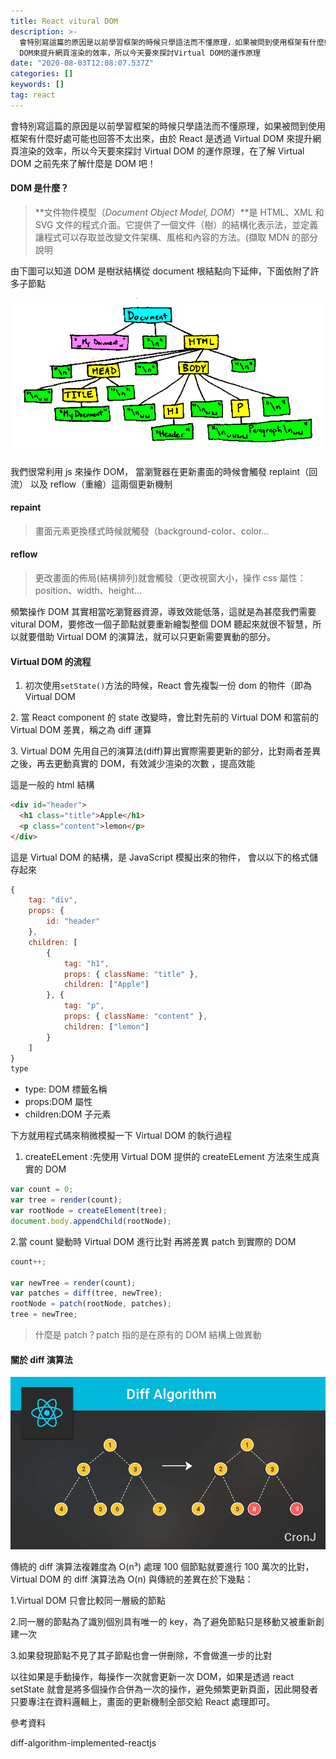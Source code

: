 ```yaml
---
title: React vitural DOM
description: >-
  會特別寫這篇的原因是以前學習框架的時候只學語法而不懂原理，如果被問到使用框架有什麼好處可能也回答不太出來，由於React是透過Virtual
  DOM來提升網頁渲染的效率，所以今天要來探討Virtual DOM的運作原理
date: "2020-08-03T12:08:07.537Z"
categories: []
keywords: []
tag: react
---
```


會特別寫這篇的原因是以前學習框架的時候只學語法而不懂原理，如果被問到使用框架有什麼好處可能也回答不太出來，由於 React 是透過 Virtual DOM 來提升網頁渲染的效率，所以今天要來探討 Virtual DOM 的運作原理，在了解 Virtual DOM 之前先來了解什麼是 DOM 吧！

#### DOM 是什麼？

> **文件物件模型（_Document Object Model, DOM_）**是 HTML、XML 和 SVG 文件的程式介面。它提供了一個文件（樹）的結構化表示法，並定義讓程式可以存取並改變文件架構、風格和內容的方法。(擷取 MDN 的部分說明

由下圖可以知道 DOM 是樹狀結構從 document 根結點向下延伸，下面依附了許多子節點

![](/img/1__bt6YTfE4GE__xdpaecnyWrg.png)

我們很常利用 js 來操作 DOM， 當瀏覽器在更新畫面的時候會觸發 replaint（回流） 以及 reflow（重繪）這兩個更新機制

#### repaint

> 畫面元素更換樣式時候就觸發（background-color、color…

#### reflow

> 更改畫面的佈局(結構排列)就會觸發（更改視窗大小，操作 css 屬性：position、width、height…

頻繁操作 DOM 其實相當吃瀏覽器資源，導致效能低落，這就是為甚麼我們需要 vitural DOM，要修改一個子節點就要重新繪製整個 DOM 聽起來就很不智慧，所以就要借助 Virtual DOM 的演算法，就可以只更新需要異動的部分。

#### Virtual DOM 的流程

1.  初次使用`setState()`方法的時候，React 會先複製一份 dom 的物件（即為 Virtual DOM

2\. 當 React component 的 state 改變時，會比對先前的 Virtual DOM 和當前的 Virtual DOM 差異，稱之為 diff 運算

3\. Virtual DOM 先用自己的演算法(diff)算出實際需要更新的部分，比對兩者差異之後，再去更動真實的 DOM，有效減少渲染的次數 ，提高效能

這是一般的 html 結構

```html
<div id="header">
  <h1 class="title">Apple</h1>
  <p class="content">lemon</p>
</div>
```

這是 Virtual DOM 的結構，是 JavaScript 模擬出來的物件， 會以以下的格式儲存起來

```javascript
{
    tag: "div",
    props: {
        id: "header"
    },
    children: [
        {
            tag: "h1",
            props: { className: "title" },
            children: ["Apple"]
        }, {
            tag: "p",
            props: { className: "content" },
            children: ["lemon"]
        }
    ]
}
type
```

- type: DOM 標籤名稱
- props:DOM 屬性
- children:DOM 子元素

下方就用程式碼來稍微模擬一下 Virtual DOM 的執行過程

1.  createELement :先使用 Virtual DOM 提供的 createELement 方法來生成真實的 DOM

```javascript
var count = 0;
var tree = render(count);
var rootNode = createElement(tree);
document.body.appendChild(rootNode);
```

2.當 count 變動時 Virtual DOM 進行比對 再將差異 patch 到實際的 DOM

```javascript
count++;

var newTree = render(count);
var patches = diff(tree, newTree);
rootNode = patch(rootNode, patches);
tree = newTree;
```

> 什麼是 patch？patch 指的是在原有的 DOM 結構上做異動

#### 關於 diff 演算法

![](/img/1__tXvhza50EPKyLg80LxZVzA.png)

傳統的 diff 演算法複雜度為 O(n³) 處理 100 個節點就要進行 100 萬次的比對，Virtual DOM 的 diff 演算法為 O(n) 與傳統的差異在於下幾點：

1.Virtual DOM 只會比較同一層級的節點

2.同一層的節點為了識別個別具有唯一的 key，為了避免節點只是移動又被重新創建一次

3.如果發現節點不見了其子節點也會一併刪除，不會做進一步的比對

以往如果是手動操作，每操作一次就會更新一次 DOM，如果是透過 react setState 就會是將多個操作合併為一次的操作，避免頻繁更新頁面，因此開發者只要專注在資料邏輯上，畫面的更新機制全部交給 React 處理即可。

參考資料

diff-algorithm-implemented-reactjs
